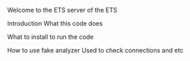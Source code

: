 Welcome to the ETS server of the ETS

Introduction
    What this code does

What to install to run the code

How to use fake analyzer
    Used to check connections and etc

